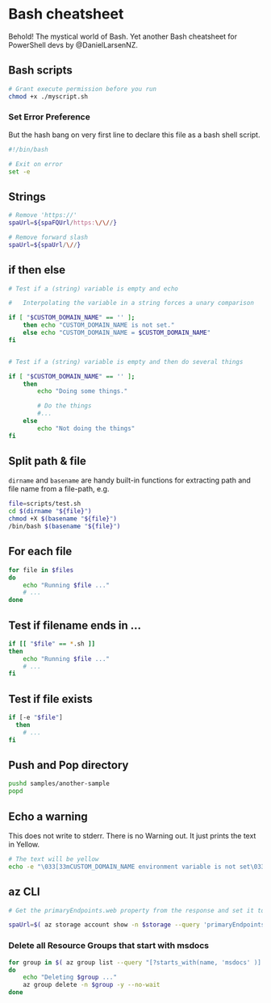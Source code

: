 # Bash cheatsheet

Behold! The mystical world of Bash. Yet another Bash cheatsheet for PowerShell devs by @DanielLarsenNZ.

## Bash scripts

```bash
# Grant execute permission before you run
chmod +x ./myscript.sh
```

### Set Error Preference

But the hash bang on very first line to declare this file as a bash shell script.

```bash 
#!/bin/bash

# Exit on error
set -e
```

## Strings

```bash
# Remove 'https://'
spaUrl=${spaFQUrl/https:\/\//}

# Remove forward slash
spaUrl=${spaUrl/\//}
```

## if then else

```bash
# Test if a (string) variable is empty and echo

#   Interpolating the variable in a string forces a unary comparison

if [ "$CUSTOM_DOMAIN_NAME" == '' ]; 
    then echo "CUSTOM_DOMAIN_NAME is not set."
    else echo "CUSTOM_DOMAIN_NAME = $CUSTOM_DOMAIN_NAME"
fi


# Test if a (string) variable is empty and then do several things

if [ "$CUSTOM_DOMAIN_NAME" == '' ]; 
    then 
        echo "Doing some things."

        # Do the things
        #...
    else
        echo "Not doing the things"
fi
```

## Split path & file

`dirname` and `basename` are handy built-in functions for extracting path and file name from a file-path, e.g.

```bash
file=scripts/test.sh
cd $(dirname "${file}")
chmod +X $(basename "${file}")
/bin/bash $(basename "${file}")
```

## For each file

```bash
for file in $files
do
    echo "Running $file ..."
    # ...
done
```

## Test if filename ends in ...

```bash
if [[ "$file" == *.sh ]]
then
    echo "Running $file ..."
    # ...
fi
```

## Test if file exists

```bash
if [-e "$file"]
  then
    # ...
fi
```

## Push and Pop directory

```bash
pushd samples/another-sample
popd
```

## Echo a warning

This does not write to stderr. There is no Warning out. It just prints the text in Yellow.

```bash
# The text will be yellow
echo -e "\033[33mCUSTOM_DOMAIN_NAME environment variable is not set\033[0m"
```

## az CLI

```bash
# Get the primaryEndpoints.web property from the response and set it to a variable

spaUrl=$( az storage account show -n $storage --query 'primaryEndpoints.web' -o tsv )
```
### Delete all Resource Groups that start with msdocs

```bash
for group in $( az group list --query "[?starts_with(name, 'msdocs' )].name" -o tsv )
do
    echo "Deleting $group ..."
    az group delete -n $group -y --no-wait
done
```
